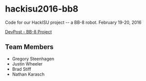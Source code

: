 # hackisu2016-bb8

Code for our HackISU project -- a BB-8 robot.
February 19-20, 2016

[DevPost - BB-8 Project](http://devpost.com/software/untitled-ofnq1a)

## Team Members

- Gregory Steenhagen
- Justin Wheeler
- Brad Stiff
- Nathan Karasch
